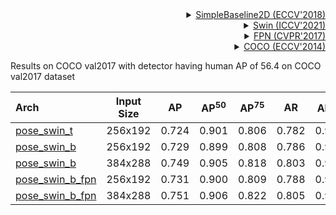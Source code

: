 <!-- [ALGORITHM] -->

<details>
<summary align="right"><a href="http://openaccess.thecvf.com/content_ECCV_2018/html/Bin_Xiao_Simple_Baselines_for_ECCV_2018_paper.html">SimpleBaseline2D (ECCV'2018)</a></summary>

```bibtex
@inproceedings{xiao2018simple,
  title={Simple baselines for human pose estimation and tracking},
  author={Xiao, Bin and Wu, Haiping and Wei, Yichen},
  booktitle={Proceedings of the European conference on computer vision (ECCV)},
  pages={466--481},
  year={2018}
}
```

</details>

<!-- [BACKBONE] -->

<details>
<summary align="right"><a href="https://arxiv.org/abs/2103.14030">Swin (ICCV'2021)</a></summary>

```bibtex
@inproceedings{liu2021swin,
  title={Swin transformer: Hierarchical vision transformer using shifted windows},
  author={Liu, Ze and Lin, Yutong and Cao, Yue and Hu, Han and Wei, Yixuan and Zhang, Zheng and Lin, Stephen and Guo, Baining},
  booktitle={Proceedings of the IEEE/CVF International Conference on Computer Vision},
  pages={10012--10022},
  year={2021}
}
```

</details>

<!-- [OTHERS] -->

<details>
<summary align="right"><a href="https://openaccess.thecvf.com/content_cvpr_2017/html/Lin_Feature_Pyramid_Networks_CVPR_2017_paper.html">FPN (CVPR'2017)</a></summary>

```bibtex
@inproceedings{lin2017feature,
  title={Feature pyramid networks for object detection},
  author={Lin, Tsung-Yi and Doll{\'a}r, Piotr and Girshick, Ross and He, Kaiming and Hariharan, Bharath and Belongie, Serge},
  booktitle={Proceedings of the IEEE conference on computer vision and pattern recognition},
  pages={2117--2125},
  year={2017}
}
```

</details>

<!-- [DATASET] -->

<details>
<summary align="right"><a href="https://link.springer.com/chapter/10.1007/978-3-319-10602-1_48">COCO (ECCV'2014)</a></summary>

```bibtex
@inproceedings{lin2014microsoft,
  title={Microsoft coco: Common objects in context},
  author={Lin, Tsung-Yi and Maire, Michael and Belongie, Serge and Hays, James and Perona, Pietro and Ramanan, Deva and Doll{\'a}r, Piotr and Zitnick, C Lawrence},
  booktitle={European conference on computer vision},
  pages={740--755},
  year={2014},
  organization={Springer}
}
```

</details>

Results on COCO val2017 with detector having human AP of 56.4 on COCO val2017 dataset

| Arch                                          | Input Size |  AP   | AP<sup>50</sup> | AP<sup>75</sup> |  AR   | AR<sup>50</sup> |                     ckpt                      |                      log                      |
| :-------------------------------------------- | :--------: | :---: | :-------------: | :-------------: | :---: | :-------------: | :-------------------------------------------: | :-------------------------------------------: |
| [pose_swin_t](/configs/body/2d_kpt_sview_rgb_img/topdown_heatmap/coco/swin_t_p4_w7_coco_256x192.py) |  256x192   | 0.724 |      0.901      |      0.806      | 0.782 |      0.940      | [ckpt](https://download.openmmlab.com/mmpose/top_down/swin/swin_t_p4_w7_coco_256x192-eaefe010_20220503.pth) | [log](https://download.openmmlab.com/mmpose/top_down/swin/swin_t_p4_w7_coco_256x192_20220503.log.json) |
| [pose_swin_b](/configs/body/2d_kpt_sview_rgb_img/topdown_heatmap/coco/swin_b_p4_w7_coco_256x192.py) |  256x192   | 0.729 |      0.899      |      0.808      | 0.786 |      0.939      | [ckpt](https://download.openmmlab.com/mmpose/top_down/swin/swin_b_p4_w7_coco_256x192-5fa9d10f_20220503.pth) | [log](https://download.openmmlab.com/mmpose/top_down/swin/swin_b_p4_w7_coco_256x192_20220503.log.json) |
| [pose_swin_b](/configs/body/2d_kpt_sview_rgb_img/topdown_heatmap/coco/swin_b_p4_w7_coco_384x288.py) |  384x288   | 0.749 |      0.905      |      0.818      | 0.803 |      0.942      | [ckpt](https://download.openmmlab.com/mmpose/top_down/swin/swin_b_p4_w7_coco_384x288-3a570e2e_20220503.pth) | [log](https://download.openmmlab.com/mmpose/top_down/swin/swin_b_p4_w7_coco_384x288_20220503.log.json) |
| [pose_swin_b_fpn](/configs/body/2d_kpt_sview_rgb_img/topdown_heatmap/coco/swin_b_p4_w7_fpn_coco_256x192.py) |  256x192   | 0.731 |      0.900      |      0.809      | 0.788 |      0.941      | [ckpt](https://download.openmmlab.com/mmpose/top_down/swin/swin_b_p4_w7_fpn_coco_256x192-46712568_20220503.pth) | [log](https://download.openmmlab.com/mmpose/top_down/swin/swin_b_p4_w7_fpn_coco_256x192_20220503.log.json) |
| [pose_swin_b_fpn](/configs/body/2d_kpt_sview_rgb_img/topdown_heatmap/coco/swin_b_p4_w7_fpn_coco_256x192.py) |  384x288   | 0.751 |      0.906      |      0.822      | 0.805 |      0.943      | [ckpt](https://download.openmmlab.com/mmpose/top_down/swin/swin_b_p4_w7_fpn_coco_384x288-36c3de00_20220503.pth) | [log](https://download.openmmlab.com/mmpose/top_down/swin/swin_b_p4_w7_fpn_coco_384x288_20220503.log.json) |
